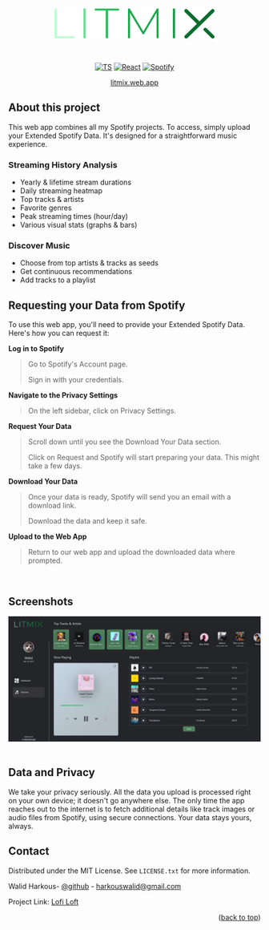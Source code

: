 <a name="readme-top"></a>

<!-- PROJECT LOGO -->
<br />
<div align="center">
  <a href="https://litmix.web.app">
    <img src="public/assets/logo.png" alt="Logo" width="320" height="60">
  </a>


  <p align="center">
    <br />
  </p>

  
</div>



<div align="center">

[![TS][TS]][TS-url]
[![React][React]][React-url]
[![Spotify][Spotify]][Spotify-url]

<a href="https://litmix.web.app/">
    litmix.web.app
</a>
    
</div>

## About this project

This web app combines all my Spotify projects. To access, simply upload your Extended Spotify Data. 
It's designed for a straightforward music experience.

### Streaming History Analysis
- Yearly & lifetime stream durations
- Daily streaming heatmap
- Top tracks & artists
- Favorite genres
- Peak streaming times (hour/day)
- Various visual stats (graphs & bars)

### Discover Music
- Choose from top artists & tracks as seeds
- Get continuous recommendations
- Add tracks to a playlist

## Requesting your Data from Spotify
To use this web app, you'll need to provide your Extended Spotify Data. Here's how you can request it:

**Log in to Spotify**
> Go to Spotify's Account page.
> 
> Sign in with your credentials.

**Navigate to the Privacy Settings**
> On the left sidebar, click on Privacy Settings.

**Request Your Data**
> Scroll down until you see the Download Your Data section.
>
> Click on Request and Spotify will start preparing your data. This might take a few days.

**Download Your Data**
> Once your data is ready, Spotify will send you an email with a download link.
> 
> Download the data and keep it safe.

**Upload to the Web App**
> Return to our web app and upload the downloaded data where prompted.


<br />
<!-- SCREENSHOTS -->

## Screenshots
<div align="center">
  
  <a href="">
    <img src="public/discover.png" width="840">
  </a>

  <br/>
</div>

<br/>

## Data and Privacy

We take your privacy seriously. All the data you upload is processed right on your own device; it doesn't go anywhere else. The only time the app reaches out to the internet is to fetch additional details like track images or audio files from Spotify, using secure connections. Your data stays yours, always.

<!-- CONTACT -->

## Contact

Distributed under the MIT License. See `LICENSE.txt` for more information.

Walid Harkous- [@github](https://github.com/SimpleLogix) - harkouswalid@gmail.com

Project Link: [Lofi Loft](https://github.com/SimpleLogix/litmix)

<p align="right">(<a href="#readme-top">back to top</a>)</p>

[React]: https://img.shields.io/badge/React-20232A?style=for-the-badge&logo=react&logoColor=61DAFB
[React-url]: https://react.dev/
[TS]: https://img.shields.io/badge/TypeScript-007ACC?style=for-the-badge&logo=typescript&logoColor=white
[TS-url]: https://www.typescriptlang.org/
[Spotify]: https://img.shields.io/badge/Spotify-1ED760?&style=for-the-badge&logo=spotify&logoColor=white
[Spotify-url]: https://developer.spotify.com/documentation/web-api
